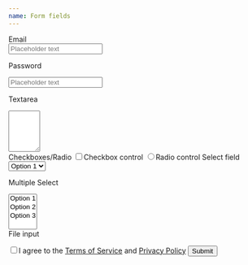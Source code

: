 ```yaml
---
name: Form fields
---
```

<form>  
  <label>Email</label>
  <div class="row">
    <div class="columns four">
      <input type="text" placeholder="Placeholder text" class="text-input"/>
    </div>  
  </div>
  
  <label>Password</label>
  <div class="row">
    <div class="columns four">
      <input type="password" placeholder="Placeholder text" class="text-input"/>
    </div>  
  </div>
  
  <label>Textarea</label>

  <div class="row">
    <div class="columns eight">
      <textarea rows="5" cols="5"></textarea>
    </div>
  </div>
  <label>Checkboxes/Radio</label>
  <label class="label-checkbox">
    <input type="checkbox"/>Checkbox control
  </label>
  <label class="label-radio">
    <input type="radio"/>Radio control
  </label>
  <label>Select field</label>

  <div class="row">
    <div class="columns five">
      <select class="js-selecter">
        <option>Option 1</option>
        <option>Option 2</option>
        <option>Option 3</option>
      </select>
    </div>
  </div>


  <label>Multiple Select</label>
  <div class="row">
    <div class="columns five">
      <select multiple="true" class="js-selecter">
        <option>Option 1</option>
        <option>Option 2</option>
        <option>Option 3</option>
      </select>
    </div>
  </div>
  <label>File input</label>
  <form action="index.html" class="dropzone"></form>
  <label class="label-checkbox">
    <input type="checkbox"/>I agree to the <a href="#">Terms of Service</a> and <a href="#">Privacy Policy</a>
  </label>
  <button class="btn btn--primary btn--fix">Submit</button>
</form>